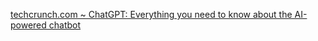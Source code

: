 [techcrunch.com ~ ChatGPT: Everything you need to know about the AI-powered chatbot](https://techcrunch.com/2023/06/28/chatgpt-everything-you-need-to-know-about-the-open-ai-powered-chatbot/)
